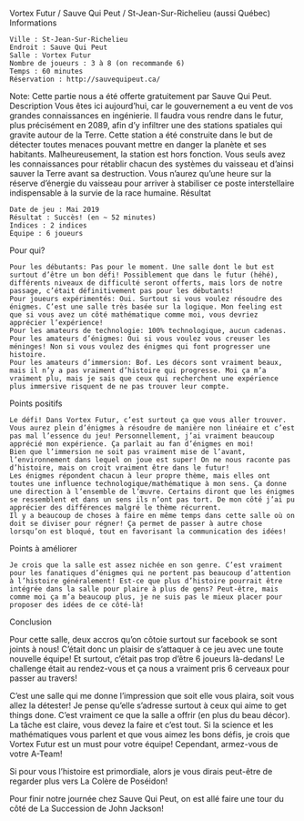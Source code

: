 
Vortex Futur / Sauve Qui Peut / St-Jean-Sur-Richelieu (aussi Québec)
Informations

    Ville : St-Jean-Sur-Richelieu
    Endroit : Sauve Qui Peut
    Salle : Vortex Futur
    Nombre de joueurs : 3 à 8 (on recommande 6)
    Temps : 60 minutes
    Réservation : http://sauvequipeut.ca/

 

Note: Cette partie nous a été offerte gratuitement par Sauve Qui Peut.
Description
Vous êtes ici aujourd’hui, car le gouvernement a eu vent de vos grandes connaissances en ingénierie. Il faudra vous rendre dans le futur, plus précisément en 2089, afin d’y infiltrer une des stations spatiales qui gravite autour de la Terre. Cette station a été construite dans le but de détecter toutes menaces pouvant mettre en danger la planète et ses habitants.
Malheureusement, la station est hors fonction. Vous seuls avez les connaissances pour rétablir chacun des systèmes du vaisseau et d’ainsi sauver la Terre avant sa destruction. Vous n’aurez qu’une heure sur la réserve d’énergie du vaisseau pour arriver à stabiliser ce poste interstellaire indispensable à la survie de la race humaine.
Résultat

    Date de jeu : Mai 2019
    Résultat : Succès! (en ~ 52 minutes)
    Indices : 2 indices
    Équipe : 6 joueurs

Pour qui?

    Pour les débutants: Pas pour le moment. Une salle dont le but est surtout d’être un bon défi! Possiblement que dans le futur (héhé), différents niveaux de difficulté seront offerts, mais lors de notre passage, c’était définitivement pas pour les débutants!
    Pour joueurs expérimentés: Oui. Surtout si vous voulez résoudre des énigmes. C’est une salle très basée sur la logique. Mon feeling est que si vous avez un côté mathématique comme moi, vous devriez apprécier l’expérience!
    Pour les amateurs de technologie: 100% technologique, aucun cadenas.
    Pour les amateurs d’énigmes: Oui si vous voulez vous creuser les méninges! Non si vous voulez des énigmes qui font progresser une histoire.
    Pour les amateurs d’immersion: Bof. Les décors sont vraiment beaux, mais il n’y a pas vraiment d’histoire qui progresse. Moi ça m’a vraiment plu, mais je sais que ceux qui recherchent une expérience plus immersive risquent de ne pas trouver leur compte.

 Points positifs

    Le défi! Dans Vortex Futur, c’est surtout ça que vous aller trouver. Vous aurez plein d’énigmes à résoudre de manière non linéaire et c’est pas mal l’essence du jeu! Personnellement, j’ai vraiment beaucoup apprécié mon expérience. Ça parlait au fan d’énigmes en moi!
    Bien que l’immersion ne soit pas vraiment mise de l’avant, l’environnement dans lequel on joue est super! On ne nous raconte pas d’histoire, mais on croit vraiment être dans le futur!
    Les énigmes répondent chacun à leur propre thème, mais elles ont toutes une influence technologique/mathématique à mon sens. Ça donne une direction à l’ensemble de l’œuvre. Certains diront que les énigmes se ressemblent et dans un sens ils n’ont pas tort. De mon côté j’ai pu apprécier des différences malgré le thème récurrent.
    Il y a beaucoup de choses à faire en même temps dans cette salle où on doit se diviser pour régner! Ça permet de passer à autre chose lorsqu’on est bloqué, tout en favorisant la communication des idées!

Points à améliorer

    Je crois que la salle est assez nichée en son genre. C’est vraiment pour les fanatiques d’énigmes qui ne portent pas beaucoup d’attention à l’histoire généralement! Est-ce que plus d’histoire pourrait être intégrée dans la salle pour plaire à plus de gens? Peut-être, mais comme moi ça m’a beaucoup plus, je ne suis pas le mieux placer pour proposer des idées de ce côté-là!

Conclusion

Pour cette salle, deux accros qu’on côtoie surtout sur facebook se sont joints à nous! C’était donc un plaisir de s’attaquer à ce jeu avec une toute nouvelle équipe! Et surtout, c’était pas trop d’être 6 joueurs là-dedans! Le challenge était au rendez-vous et ça nous a vraiment pris 6 cerveaux pour passer au travers!

C’est une salle qui me donne l’impression que soit elle vous plaira, soit vous allez la détester! Je pense qu’elle s’adresse surtout à ceux qui aime to get things done. C’est vraiment ce que la salle a offrir (en plus du beau décor). La tâche est claire, vous devez la faire et c’est tout. Si la science et les mathématiques vous parlent et que vous aimez les bons défis, je crois que Vortex Futur est un must pour votre équipe! Cependant, armez-vous de votre A-Team!

Si pour vous l’histoire est primordiale, alors je vous dirais peut-être de regarder plus vers La Colère de Poséidon!

Pour finir notre journée chez Sauve Qui Peut, on est allé faire une tour du côté de La Succession de John Jackson!
